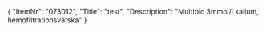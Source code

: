 {
  "ItemNr": "073012",
  "Title": "test",
  "Description": "Multibic 3mmol/l kalium, hemofiltrationsvätska"
}